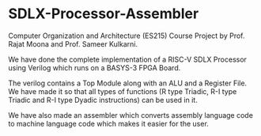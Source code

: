 # SDLX-Processor-Assembler
Computer Organization and Architecture (ES215) Course Project by Prof. Rajat Moona and Prof. Sameer Kulkarni.  
  
We have done the complete implementation of a RISC-V SDLX Processor using Verilog which runs on a BASYS-3 FPGA Board.  
  
The verilog contains a Top Module along with an ALU and a Register File. We have made it so that all types of functions (R type Triadic, R-I type Triadic and R-I type Dyadic instructions) can be used in it.  
  
We have also made an assembler which converts assembly language code to machine language code which makes it easier for the user.  
